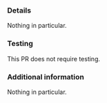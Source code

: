 <!--
Remove all comments!
The content here will be used as the commit message body.
-->

### Details

<!-- Describe anything that was not covered in the title -->

Nothing in particular.

### Testing

<!-- Describe the tests you performed and the results -->

This PR does not require testing.

### Additional information

<!-- Describe any additional information you would like to share -->

Nothing in particular.
